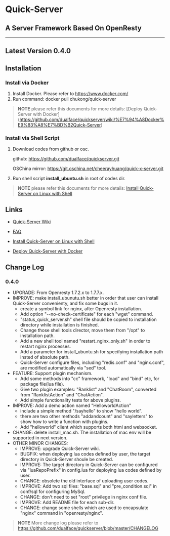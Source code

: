 # Quick-Server
## A Server Framework Based On OpenResty

---
## Latest Version 0.4.0

## Installation

### Install via Docker

1. Install Docker. Please refer to https://www.docker.com/
2. Run command: docker pull chukong/quick-server

> **NOTE** please refer this documents for more details: [Deploy Quick-Server with Docker] (https://github.com/dualface/quickserver/wiki/%E7%94%A8Docker%E9%83%A8%E7%BD%B2Quick-Server)

### Install via Shell Script

1. Download codes from github or osc.

   github:
   https://github.com/dualface/quickserver.git
   
   OSChina mirror:
   https://git.oschina.net/cheerayhuang/quick-x-server.git
   
2. Run shell script **install_ubuntu.sh** in root of codes dir.

> **NOTE** please refer this documents for more details: [Install Quick-Server on Linux with Shell](https://github.com/dualface/quickserver/wiki/%E5%9C%A8Linux%E4%B8%8B%E9%80%9A%E8%BF%87%E8%84%9A%E6%9C%AC%E5%AE%89%E8%A3%85Quick-Server)

## Links
- [Quick-Server Wiki](https://github.com/dualface/quickserver/wiki)
  
- [FAQ]()

- [Install Quick-Server on Linux with Shell](https://github.com/dualface/quickserver/wiki/%E5%9C%A8Linux%E4%B8%8B%E9%80%9A%E8%BF%87%E8%84%9A%E6%9C%AC%E5%AE%89%E8%A3%85Quick-Server)
  
- [Deploy Quick-Server with Docker](https://github.com/dualface/quickserver/wiki/%E7%94%A8docker%E9%83%A8%E7%BD%B2quick-server)

## Change Log

### 0.4.0 
- UPGRADE: From Openresty 1.7.2.x to 1.7.7.x.
- IMPROVE: make install_ubunutu.sh better in order that user can install Quick-Server convenienty, and fix some bugs in it.
    - create a symbol link for nginx, after Openresty installation.
    - Add option "--no-check-certificate" for each "wget" command.
    - "status\_quick\_server.sh" shell file should be copied to installation directory while installation is finished.
    - Change those shell tools director, move them from  "/opt" to installation path.
    - Add a new shell tool named "restart\_nginx\_only.sh" in order to restart nginx processes.
    - Add a parameter for install_ubuntu.sh for specifying installation path insted of absolute path.
    - Quick-Server configure files, including "redis.conf" and "nginx.conf", are modified automatically via "sed" tool.
- FEATURE: Support plugin mechanism.
    - Add some methods into "cc" framework, "load" and "bind" etc, for package file(lua file).
    - Give two plugin examples: "Ranklist" and "ChatRoom", converted from "RanklistAction" and "ChatAction".
    - Add simple functionality tests for above plugins.
- IMPROVE: Add a demo action named "HelloworldAction"
    - include a simple method "/sayhello" to show "hello world". 
    - there are two other methods "addandcount" and "sayletters" to show how to write a function with plugins.
    - Add "helloworld" client which supports both html and websocket.
- CHANGE: delete install_mac.sh. The installation of mac env will be supported in next version.
- OTHER MINOR CHANGES:
    - IMPROVE: upgrade Quick-Server wiki. 
    - BUGFIX: when deploying lua codes defined by user, the target directory in Quick-Server shoule be created.
    - IMPROVE: The target directory in Quick-Server can be configured via "luaRepoPrefix" in config.lua for deploying lua codes defined by user.
    - CHANGE: obsolete the old interface of uploading user codes.
    - IMPROVE: Add two sql files: "base.sql" and "pre_condition.sql" in conf/sql for configuring MySql.
    - CHANGE: don't need to set "root" privilege in nginx conf file.
    - IMPROVE: Add README file for each sub-dir.
    - CHANGE: change some shells which are used to encapsulate "nginx" command in "openresty/nginx".

> **NOTE** More change log please refer to https://github.com/dualface/quickserver/blob/master/CHANGELOG 

